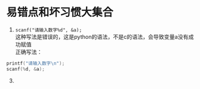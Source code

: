 # 易错点和坏习惯大集合
1. `scanf("请输入数字%d", &a);`  
  这种写法是错误的，这是python的语法，不是c的语法，会导致变量a没有成功赋值  
  正确写法：  
  ```C
printf("请输入数字\n");
scanf(%d, &a);
```
  
3. 
